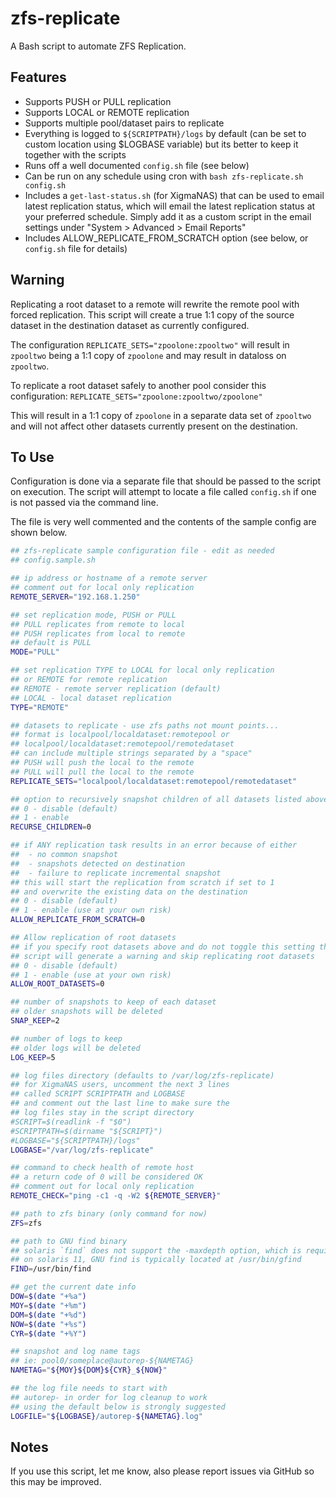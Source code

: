 zfs-replicate
=============

A Bash script to automate ZFS Replication.

Features
--------

- Supports PUSH or PULL replication
- Supports LOCAL or REMOTE replication
- Supports multiple pool/dataset pairs to replicate
- Everything is logged to `${SCRIPTPATH}/logs` by default (can be set to custom location using $LOGBASE variable) but its better to keep it together with the scripts
- Runs off a well documented `config.sh` file (see below)
- Can be run on any schedule using cron with `bash zfs-replicate.sh config.sh`
- Includes a `get-last-status.sh` (for XigmaNAS) that can be used to email latest replication status, which will email the latest replication status at your preferred schedule. Simply add it as a custom script in the email settings under "System > Advanced > Email Reports"
- Includes ALLOW_REPLICATE_FROM_SCRATCH option (see below, or `config.sh` file for details)

Warning
-------

Replicating a root dataset to a remote will rewrite the remote pool with forced replication.  This script will create a true 1:1 copy of the source dataset in the destination dataset as currently configured.

The configuration ```REPLICATE_SETS="zpoolone:zpooltwo"``` will result in ```zpooltwo``` being a 1:1 copy of ```zpoolone``` and may result in dataloss on ```zpooltwo```.

To replicate a root dataset safely to another pool consider this configuration: ```REPLICATE_SETS="zpoolone:zpooltwo/zpoolone"```

This will result in a 1:1 copy of ```zpoolone``` in a separate data set of ```zpooltwo``` and will not affect other datasets currently present on the destination.

To Use
------

Configuration is done via a separate file that should be passed to the script on execution. The script will attempt to locate a file called ```config.sh``` if one is not passed via the command line.

The file is very well commented and the contents of the sample config are shown below.

```bash
## zfs-replicate sample configuration file - edit as needed
## config.sample.sh

## ip address or hostname of a remote server
## comment out for local only replication
REMOTE_SERVER="192.168.1.250"

## set replication mode, PUSH or PULL
## PULL replicates from remote to local
## PUSH replicates from local to remote
## default is PULL
MODE="PULL"

## set replication TYPE to LOCAL for local only replication
## or REMOTE for remote replication
## REMOTE - remote server replication (default)
## LOCAL - local dataset replication
TYPE="REMOTE"

## datasets to replicate - use zfs paths not mount points...
## format is localpool/localdataset:remotepool or
## localpool/localdataset:remotepool/remotedataset
## can include multiple strings separated by a "space"
## PUSH will push the local to the remote
## PULL will pull the local to the remote
REPLICATE_SETS="localpool/localdataset:remotepool/remotedataset"

## option to recursively snapshot children of all datasets listed above
## 0 - disable (default)
## 1 - enable
RECURSE_CHILDREN=0

## if ANY replication task results in an error because of either
##  - no common snapshot
##  - snapshots detected on destination
##  - failure to replicate incremental snapshot
## this will start the replication from scratch if set to 1
## and overwrite the existing data on the destination
## 0 - disable (default)
## 1 - enable (use at your own risk)
ALLOW_REPLICATE_FROM_SCRATCH=0

## Allow replication of root datasets
## if you specify root datasets above and do not toggle this setting the
## script will generate a warning and skip replicating root datasets
## 0 - disable (default)
## 1 - enable (use at your own risk)
ALLOW_ROOT_DATASETS=0

## number of snapshots to keep of each dataset
## older snapshots will be deleted
SNAP_KEEP=2

## number of logs to keep
## older logs will be deleted
LOG_KEEP=5

## log files directory (defaults to /var/log/zfs-replicate)
## for XigmaNAS users, uncomment the next 3 lines
## called SCRIPT SCRIPTPATH and LOGBASE
## and comment out the last line to make sure the 
## log files stay in the script directory
#SCRIPT=$(readlink -f "$0")
#SCRIPTPATH=$(dirname "${SCRIPT}")
#LOGBASE="${SCRIPTPATH}/logs"
LOGBASE="/var/log/zfs-replicate"

## command to check health of remote host
## a return code of 0 will be considered OK
## comment out for local only replication
REMOTE_CHECK="ping -c1 -q -W2 ${REMOTE_SERVER}"

## path to zfs binary (only command for now)
ZFS=zfs

## path to GNU find binary
## solaris `find` does not support the -maxdepth option, which is required
## on solaris 11, GNU find is typically located at /usr/bin/gfind
FIND=/usr/bin/find

## get the current date info
DOW=$(date "+%a")
MOY=$(date "+%m")
DOM=$(date "+%d")
NOW=$(date "+%s")
CYR=$(date "+%Y")

## snapshot and log name tags
## ie: pool0/someplace@autorep-${NAMETAG}
NAMETAG="${MOY}${DOM}${CYR}_${NOW}"

## the log file needs to start with
## autorep- in order for log cleanup to work
## using the default below is strongly suggested
LOGFILE="${LOGBASE}/autorep-${NAMETAG}.log"
```

Notes
-----

If you use this script, let me know, also please report issues via GitHub so this may be improved.
